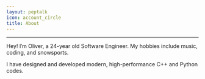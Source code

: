 ```yaml
---
layout: peptalk
icon: account_circle
title: About
---
```

_________________

Hey! I′m Oliver, a 24-year old Software Engineer. My hobbies include music, coding, and snowsports.

I have designed and developed modern, high-performance C++ and Python codes.
